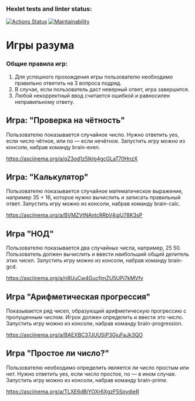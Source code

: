 ### Hexlet tests and linter status:
[![Actions Status](https://github.com/Evgeny111111/frontend-project-44/actions/workflows/hexlet-check.yml/badge.svg)](https://github.com/Evgeny111111/frontend-project-44/actions)
[![Maintainability](https://api.codeclimate.com/v1/badges/0fef99c3d6a70d36a3d3/maintainability)](https://codeclimate.com/github/Evgeny111111/frontend-project-44/maintainability)

# Игры разума

###  Общие правила игр:
1) Для успешного прохождения игры пользователю необходимо правильно ответить на 3 вопроса подряд.
2) В случае, если пользователь даст неверный ответ, игра завершится.
3) Любой некорректный ввод считается ошибкой и равносилен неправильному ответу.

##  Игра: "Проверка на чётность"
Пользователю показывается случайное число. Нужно ответить yes, если число чётное, или no — если нечётное.
Запуcтить игру можно из консоли, набрав команду brain-even.

https://asciinema.org/a/qZ3od1z5IkIg4gcGLaT70HnzX

##  Игра: "Калькулятор"
Пользователю показывается случайное математическое выражение, например 35 + 16, которое нужно вычислить и записать правильный ответ.
Запустить игру можно из консоли, набрав команду brain-calc.

https://asciinema.org/a/BVMZVtNAntcRRbV4gjU78K3sP

##  Игра "НОД"
Пользователю показывается два случайных числа, например, 25 50. Пользователь должен вычислить и ввести наибольший общий делитель этих чисел.
Запустить игру можно из консоли, набрав команду brain-gcd.

https://asciinema.org/a/n8UuCw4GucfjmZU5UPi7kMVfv

##  Игра "Арифметическая прогрессия"
Показывается ряд чисел, образующий арифметическую прогрессию с пропущенным числом. Игрок должен определить и ввести это число.
Запустить игру можно из консоли, набрав команду brain-progression.

https://asciinema.org/a/BAEXBC37JUUSjP3GjuFaJk3QO

##  Игра "Простое ли число?"
Пользователю необходимо определить является ли число простым или нет. Нужно ответить yes, если число простое, no — в ином случае.
Запустить игру можно из консоли, набрав команду brain-prime.

https://asciinema.org/a/TLXE6dBjYOXr6XgzF5SqydieR